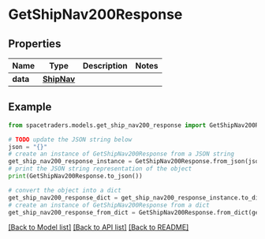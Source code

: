 # GetShipNav200Response



## Properties

Name | Type | Description | Notes
------------ | ------------- | ------------- | -------------
**data** | [**ShipNav**](ShipNav.md) |  | 

## Example

```python
from spacetraders.models.get_ship_nav200_response import GetShipNav200Response

# TODO update the JSON string below
json = "{}"
# create an instance of GetShipNav200Response from a JSON string
get_ship_nav200_response_instance = GetShipNav200Response.from_json(json)
# print the JSON string representation of the object
print(GetShipNav200Response.to_json())

# convert the object into a dict
get_ship_nav200_response_dict = get_ship_nav200_response_instance.to_dict()
# create an instance of GetShipNav200Response from a dict
get_ship_nav200_response_from_dict = GetShipNav200Response.from_dict(get_ship_nav200_response_dict)
```
[[Back to Model list]](../README.md#documentation-for-models) [[Back to API list]](../README.md#documentation-for-api-endpoints) [[Back to README]](../README.md)


